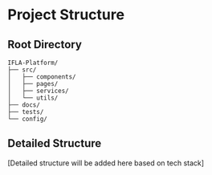 # Project Structure

## Root Directory
```
IFLA-Platform/
├── src/
│   ├── components/
│   ├── pages/
│   ├── services/
│   └── utils/
├── docs/
├── tests/
└── config/
```

## Detailed Structure
[Detailed structure will be added here based on tech stack]
